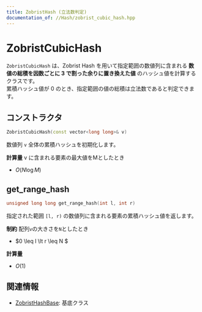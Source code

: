 ```yaml
---
title: ZobristHash (立法数判定)
documentation_of: //Hash/zobrist_cubic_hash.hpp
---
```


# ZobristCubicHash
`ZobristCubicHash` は、Zobrist Hash を用いて指定範囲の数値列に含まれる  **数値の総積を因数ごとに 3 で割った余りに置き換えた値** のハッシュ値を計算するクラスです。  
累積ハッシュ値が 0 のとき、指定範囲の値の総積は立法数であると判定できます。  

## コンストラクタ
```cpp
ZobristCubicHash(const vector<long long>& v)
```

数値列 `v` 全体の累積ハッシュを初期化します。

**計算量**
v に含まれる要素の最大値をMとしたとき
- $O(N \log M)$

## get_range_hash
```cpp
unsigned long long get_range_hash(int l, int r)
```
指定された範囲 `[l, r)` の数値列に含まれる要素の累積ハッシュ値を返します。

**制約**
配列`v`の大きさを`N`としたとき
- $0 \leq l \lt r \leq N $

**計算量**
- $O(1)$

## 関連情報
- [ZobristHashBase](zobrist_hash_base.md): 基底クラス
